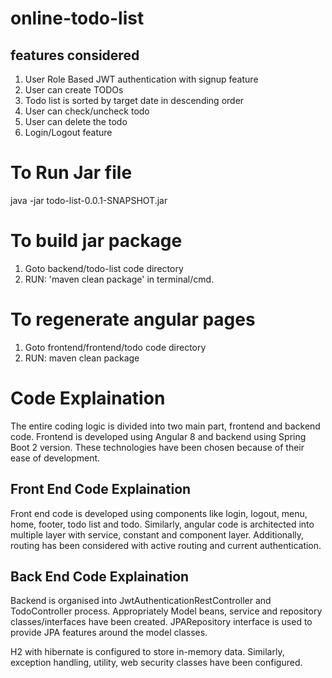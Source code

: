# online-todo-list
## features considered
1. User Role Based JWT authentication with signup feature
2. User can create TODOs
3. Todo list is sorted by target date in descending order
4. User can check/uncheck todo
5. User can delete the todo
6. Login/Logout feature

# To Run Jar file
java -jar todo-list-0.0.1-SNAPSHOT.jar

# To build jar package
1. Goto backend/todo-list code directory
2. RUN: 'maven clean package' in terminal/cmd.

# To regenerate angular pages
1. Goto frontend/frontend/todo code directory
2. RUN: maven clean package

# Code Explaination

The entire coding logic is divided into two main part, frontend and backend code. Frontend is developed using Angular 8 and backend using Spring Boot 2 version. These technologies have been chosen because of their ease of development.

## Front End Code Explaination
Front end code is developed using components like login, logout, menu, home, footer, todo list and todo.
Similarly, angular code is architected into multiple layer with service, constant and component layer.
Additionally, routing has been considered with active routing and current authentication.

## Back End Code Explaination
Backend is organised into JwtAuthenticationRestController and TodoController process. Appropriately Model beans, service and repository classes/interfaces have been created. JPARepository interface is used to provide JPA features around the model classes.

H2 with hibernate is configured to store in-memory data.
Similarly, exception handling, utility, web security classes have been configured.
